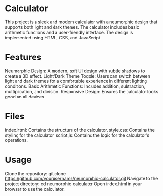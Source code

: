 # Calculator
This project is a sleek and modern calculator with a neumorphic design that supports both light and dark themes. The calculator includes basic arithmetic functions and a user-friendly interface. The design is implemented using HTML, CSS, and JavaScript.

# Features
Neumorphic Design: A modern, soft UI design with subtle shadows to create a 3D effect.
Light/Dark Theme Toggle: Users can switch between light and dark themes for a comfortable experience in different lighting conditions.
Basic Arithmetic Functions: Includes addition, subtraction, multiplication, and division.
Responsive Design: Ensures the calculator looks good on all devices.
# Files
index.html: Contains the structure of the calculator.
style.css: Contains the styling for the calculator.
script.js: Contains the logic for the calculator's operations.
# Usage
Clone the repository: git clone https://github.com/yourusername/neumorphic-calculator.git
Navigate to the project directory: cd neumorphic-calculator
Open index.html in your browser to use the calculator.
